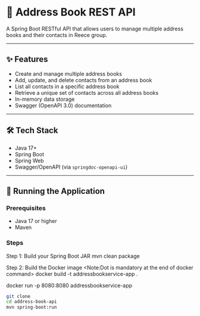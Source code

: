 # 📒 Address Book REST API

A Spring Boot RESTful API that allows users to manage multiple address books and their contacts in Reece group.

---

## ✨ Features

- Create and manage multiple address books
- Add, update, and delete contacts from an address book
- List all contacts in a specific address book
- Retrieve a unique set of contacts across all address books
- In-memory data storage
- Swagger (OpenAPI 3.0) documentation

---

## 🛠 Tech Stack

- Java 17+
- Spring Boot
- Spring Web
- Swagger/OpenAPI (via `springdoc-openapi-ui`)

---

## 🚀 Running the Application

### Prerequisites

- Java 17 or higher
- Maven

### Steps
Step 1: Build your Spring Boot JAR
mvn clean package

Step 2: Build the Docker image <Note:Dot is mandatory at the end of docker command>
docker build -t addressbookservice-app .

docker run -p 8080:8080 addressbookservice-app

```bash
git clone 
cd address-book-api
mvn spring-boot:run
